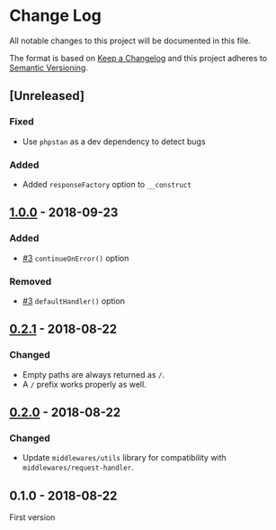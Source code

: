 # Change Log

All notable changes to this project will be documented in this file.

The format is based on [Keep a Changelog](http://keepachangelog.com/)
and this project adheres to [Semantic Versioning](http://semver.org/).

## [Unreleased]

### Fixed

- Use `phpstan` as a dev dependency to detect bugs

### Added

- Added `responseFactory` option to `__construct`

## [1.0.0] - 2018-09-23

### Added

- [#3] `continueOnError()` option

### Removed

- [#3] `defaultHandler()` option

## [0.2.1] - 2018-08-22

### Changed

- Empty paths are always returned as `/`.
- A `/` prefix works properly as well.

## [0.2.0] - 2018-08-22

### Changed

- Update `middlewares/utils` library for compatibility with `middlewares/request-handler`.

## 0.1.0 - 2018-08-22

First version

[#3]: https://github.com/middlewares/base-path-router/issues/3

[1.0.0]: https://github.com/middlewares/base-path-router/compare/v0.2.1...v1.0.0
[0.2.1]: https://github.com/middlewares/base-path-router/compare/v0.2.0...v0.2.1
[0.2.0]: https://github.com/middlewares/base-path-router/compare/v0.1.0...v0.2.0
